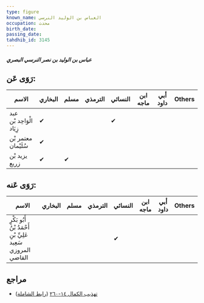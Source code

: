 ```yaml
---
type: figure
known_name: العباس بن الوليد النرسي
occupation: محدث
birth_date:
passing_date:
tahdhib_id: 3145
---
```

##### عباس بن الوليد بن نصر النرسي البصري

## رَوَى عَن:
| الاسم                    | البخاري | مسلم | الترمذي | النسائي | ابن ماجه | أبي داود | Others |
| ------------------------ | ------- | ---- | ------- | ------- | -------- | -------- | ------ |
| عبد الْوَاحِد بْن زِيَاد | ✔       |      |         | ✔       |          |          |        |
| معتمر بْن سُلَيْمان      | ✔       |      |         |         |          |          |        |
| يزيد بْن زريع            | ✔       | ✔    |         |         |          |          |        |
## رَوَى عَنه:
| الاسم                                                         | البخاري | مسلم | الترمذي | النسائي | ابن ماجه | أبي داود | Others |
| ------------------------------------------------------------- | ------- | ---- | ------- | ------- | -------- | -------- | ------ |
| أَبُو بَكْرٍ أَحْمَدُ بْنُ عَلِيِّ بْنِ سَعِيد المروزي القاضي |         |      |         | ✔       |          |          |        |
## مراجع
- [تهذيب الكمال ١٤-٢٦٠](obsidian://open?vault=Tahdhib-al-Kamal&file=Figures/٣١٤٥-عباس%20بن%20الوليد%20بن%20نصر%20النرسي%20البصري) ([رابط الشاملة](https://shamela.ws/book/3722/7188))